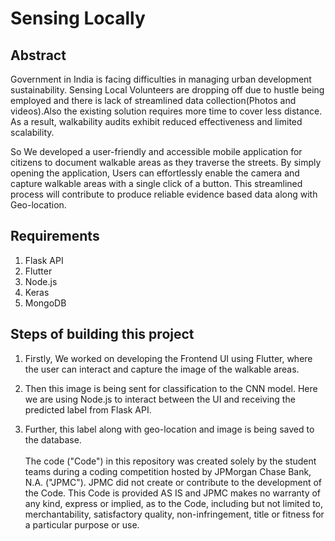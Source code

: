 # Sensing Locally

## Abstract

Government in India is facing difficulties in managing urban development sustainability.
Sensing Local Volunteers are dropping off due to hustle being employed and there is lack of streamlined data
collection(Photos and videos).Also the existing solution requires more time to cover less distance.
As a result, walkability audits exhibit reduced effectiveness and limited scalability.

So We developed a user-friendly and accessible mobile application for citizens to document walkable areas as they
traverse the streets. By simply opening the application, Users can effortlessly enable the camera and capture walkable
areas with a single click of a button. This streamlined process will contribute to produce reliable evidence based data
along with Geo-location.

## Requirements

1. Flask API
2. Flutter
3. Node.js
4. Keras
5. MongoDB

## Steps of building this project

1. Firstly, We worked on developing the Frontend UI using Flutter, where the user can interact and capture the image of the walkable areas.

2. Then this image is being sent for classification to the CNN model. Here we are using Node.js to interact between the UI and receiving the predicted label from Flask API.

3. Further, this label along with geo-location and image is being saved to the database.
 <br /> <br /> The code ("Code") in this repository was created solely by the student teams during a coding competition hosted by JPMorgan Chase Bank, N.A. ("JPMC"). JPMC did not create or contribute to the development of the Code. This Code is provided AS IS and JPMC makes no warranty of any kind, express or implied, as to the Code, including but not limited to, merchantability, satisfactory quality, non-infringement, title or fitness for a particular purpose or use.